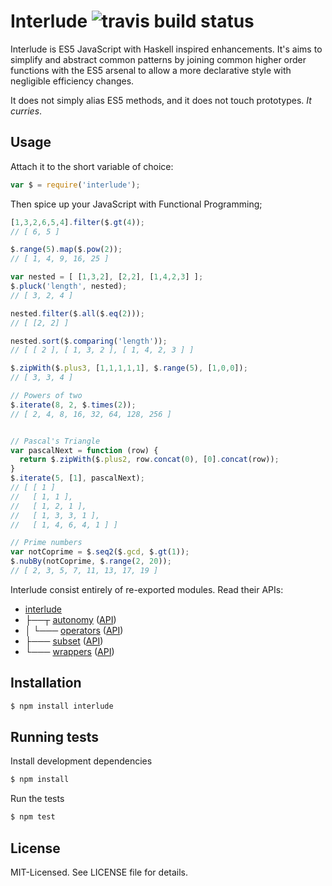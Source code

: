 # Interlude ![travis build status](https://secure.travis-ci.org/clux/interlude.png)
Interlude is ES5 JavaScript with Haskell inspired enhancements.
It's aims to simplify and abstract common patterns by joining
common higher order functions with the ES5 arsenal to allow a
more declarative style with negligible efficiency changes.

It does not simply alias ES5 methods, and it does not touch prototypes.
*It curries*.

## Usage
Attach it to the short variable of choice:

````javascript
var $ = require('interlude');
````

Then spice up your JavaScript with Functional Programming;

```javascript
[1,3,2,6,5,4].filter($.gt(4));
// [ 6, 5 ]

$.range(5).map($.pow(2));
// [ 1, 4, 9, 16, 25 ]

var nested = [ [1,3,2], [2,2], [1,4,2,3] ];
$.pluck('length', nested);
// [ 3, 2, 4 ]

nested.filter($.all($.eq(2)));
// [ [2, 2] ]

nested.sort($.comparing('length'));
// [ [ 2 ], [ 1, 3, 2 ], [ 1, 4, 2, 3 ] ]

$.zipWith($.plus3, [1,1,1,1,1], $.range(5), [1,0,0]);
// [ 3, 3, 4 ]

// Powers of two
$.iterate(8, 2, $.times(2));
// [ 2, 4, 8, 16, 32, 64, 128, 256 ]


// Pascal's Triangle
var pascalNext = function (row) {
  return $.zipWith($.plus2, row.concat(0), [0].concat(row));
}
$.iterate(5, [1], pascalNext);
// [ [ 1 ]
//   [ 1, 1 ],
//   [ 1, 2, 1 ],
//   [ 1, 3, 3, 1 ],
//   [ 1, 4, 6, 4, 1 ] ]

// Prime numbers
var notCoprime = $.seq2($.gcd, $.gt(1));
$.nubBy(notCoprime, $.range(2, 20));
// [ 2, 3, 5, 7, 11, 13, 17, 19 ]
````

Interlude consist entirely of re-exported modules. Read their APIs:

- [interlude](https://github.com/clux/interlude)
- ├──┬ [autonomy](https://github.com/clux/autonomy) ([API](https://github.com/clux/autonomy/blob/master/api.md))
- │  └─── [operators](https://github.com/clux/operators) ([API](https://github.com/clux/operators/blob/master/api.md))
- ├─── [subset](https://github.com/clux/subset) ([API](https://github.com/clux/subset/blob/master/api.md))
- └─── [wrappers](https://github.com/clux/wrappers) ([API](https://github.com/clux/wrappers/blob/master/api.md))

## Installation

````bash
$ npm install interlude
````

## Running tests
Install development dependencies

````bash
$ npm install
````

Run the tests

````bash
$ npm test
````

## License
MIT-Licensed. See LICENSE file for details.
